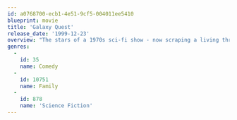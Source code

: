 ```yaml
---
id: a0768700-ecb1-4e51-9cf5-004011ee5410
blueprint: movie
title: 'Galaxy Quest'
release_date: '1999-12-23'
overview: "The stars of a 1970s sci-fi show - now scraping a living through re-runs and sci-fi conventions - are beamed aboard an alien spacecraft. Believing the cast's heroic on-screen dramas are historical documents of real-life adventures, the band of aliens turn to the ailing celebrities for help in their quest to overcome the oppressive regime in their solar system."
genres:
  -
    id: 35
    name: Comedy
  -
    id: 10751
    name: Family
  -
    id: 878
    name: 'Science Fiction'
---
```

